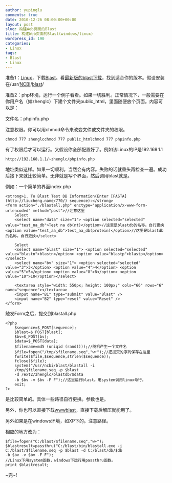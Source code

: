 ```yaml
---
author: yupinglu
comments: true
date: 2010-12-26 08:00:00+00:00
layout: post
slug: 构建Web页面的Blast
title: 构建Web页面的Blast(windows/linux)
wordpress_id: 190
categories:
- Linux
tags:
- Blast
- Linux
---
```


准备1：[Linux](http://liucheng.name/tag/linux/)，下载[Blast](http://liucheng.name/tag/blast/)。看[最新版的blast下载](http://www.liucheng.name/?p=785)，找到适合你的版本。假设安装在/usr/[NCBI](http://liucheng.name/tag/ncbi/)/[blast](http://liucheng.name/tag/blast/)/

准备2：php环境，运行一个例子看看。如果一切胜利。正常情况下，一般需要在你用户名（如zhenglc）下建个文件夹public_html，里面随便放个页面。内容可以是：

文件名：phpinfo.php<? echo phpinfo(); ?>

注意权限。你可以用chmod命令来改变文件或文件夹的权限。

	chmod 777 zhenglcchmod 777 public_htmlchmod 777 phpinfo.php

有了权限后才可以运行。又假设你全部配置好了。例如该Linux的IP是192.168.1.1

	http://192.168.1.1/~zhenglc/phpinfo.php

地址类似这样。如果一切顺利。当然会有内容。失败的话就重头再检查一遍。成功后接下来就比较简单。无非就是写个界面，然后调用blast就是。

例如：一个简单的界面index.php

	<strong>1. To Blast Test DB Information(Enter [FASTA](http://liucheng.name/770/) sequence):</strong>
	<form action="./blastall.php" enctype="application/x-www-form-urlencoded" method="post">//注意这里
		Select
		<select name="data" size="1"> <option selected="selected" value="test_na_db">Test na db(nt)</option>//这里是blastdb的名称。自行更换 <option value="test_aa_db">test_aa_db(protein)</option>//这里是blastdb的名称。自行更换</select>
		
		Select
		<select name="blast" size="1"> <option selected="selected" value="blastn">blastn</option> <option value="blastp">blastp</option></select>
		<select name="bv" size="1"> <option selected="selected" value="3">3</option> <option value="4">4</option> <option value="5">5</option> <option value="8">8</option> <option value="10">10</option></select>
		
		<textarea style="width: 550px; height: 100px;" cols="66" rows="6" name="sequence"></textarea>
		<input name="B1" type="submit" value="Blast" />
		<input name="B2" type="reset" value="Reset" />
	</form>

触发Form之后，提交到blastall.php

	<?php
		$sequence=$_POST[sequence];
		$blast=$_POST[blast];
		$bv=$_POST[bv];
		$data=$_POST[data];
		$filename=md5 (uniqid (rand()));//随机产生一个文件名
		$file=fopen("/tmp/$filename.seq","w+");//把提交的序列保存在这里
		fwrite($file,$sequence,strlen($sequence));
		fclose($file);
		system("/usr/ncbi/blast/blastall -i 
		/tmp/$filename.seq -p $blast 
		-d /ext2/zhenglc/blastdb/$data 
		-b $bv -v $bv -F F");//这里运行blast。用system调用linux命行。 
		exit;
	?>

是比较简单的。具体一些路径自行更换。参数也是。

另外，你也可以直接下载[wwwblast](http://liucheng.name/tag/wwwblast/)，直接下载后解压就能用了。

另外如果是在windows环境，如XP下的。注意路径。

相应的地方改为：

	$file=fopen("C:/blast/$filename.seq","w+");
	$blastresult=passthru("C:/blast/bin/blastall.exe -i 
	C:/blast/$filename.seq -p $blast -d C:/blast/db/$db 
	-b $bv -v $bv -F F"); 
	//Linux下用system函数，windows下运行用passthru函数。
	print $blastresult;

~完~!
